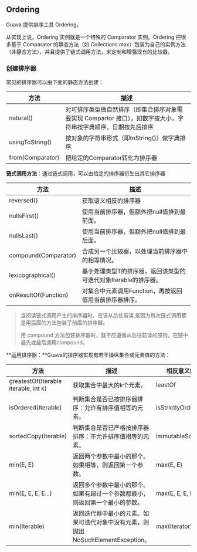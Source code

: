 ## Ordering

Guava 提供排序工具 Ordering。

从实现上说，Ordering 实例就是一个特殊的 Comparator 实例。Ordering 把很多基于 Comparator 的静态方法（如 Collections.max）包装为自己的实例方法（非静态方法），并且提供了链式调用方法，来定制和增强现有的比较器。



### 创建排序器

常见的排序器可以由下面的静态方法创建：

| **方法**         | **描述**                                                     |
| ---------------- | ------------------------------------------------------------ |
| natural()        | 对可排序类型做自然排序（即集合排序对象需要实现 Compartor 接口），如数字按大小，字符串按字典顺序，日期按先后排序 |
| usingToString()  | 按对象的字符串形式（即toString()）做字典排序                 |
| from(Comparator) | 把给定的Comparator转化为排序器                               |



**链式调用方法**：通过链式调用，可以由给定的排序器衍生出其它排序器

| **方法**             | **描述**                                                     |
| -------------------- | ------------------------------------------------------------ |
| reversed()           | 获取语义相反的排序器                                         |
| nullsFirst()         | 使用当前排序器，但额外把null值排到最前面。                   |
| nullsLast()          | 使用当前排序器，但额外把null值排到最后面。                   |
| compound(Comparator) | 合成另一个比较器，以处理当前排序器中的相等情况。             |
| lexicographical()    | 基于处理类型T的排序器，返回该类型的可迭代对象Iterable<T>的排序器。 |
| onResultOf(Function) | 对集合中元素调用Function，再按返回值用当前排序器排序。       |



> 当阅读链式调用产生的排序器时，应该从后往前读,是因为每次链式调用都是用后面的方法包装了前面的排序器。
>
>
>
> 用 compound 方法包装排序器时，就不应遵循从后往前读的原则。在链中最先或最后调用compound。



**运用排序器：**Guava的排序器实现有若干操纵集合或元素值的方法：

| **方法**                             | **描述**                                                     | **相反意义的方法**  |
| ------------------------------------ | ------------------------------------------------------------ | ------------------- |
| greatestOf(Iterable iterable, int k) | 获取集合中最大的k个元素。                                    | leastOf             |
| isOrdered(Iterable)                  | 判断集合是否已按排序器排序：允许有排序值相等的元素。         | isStrictlyOrdered   |
| sortedCopy(Iterable)                 | 判断集合是否已严格按排序器排序：不允许排序值相等的元素。     | immutableSortedCopy |
| min(E, E)                            | 返回两个参数中最小的那个。如果相等，则返回第一个参数。       | max(E, E)           |
| min(E, E, E, E...)                   | 返回多个参数中最小的那个。如果有超过一个参数都最小，则返回第一个最小的参数。 | max(E, E, E, E...)  |
| min(Iterable)                        | 返回迭代器中最小的元素。如果可迭代对象中没有元素，则抛出NoSuchElementException。 | max(Iterator)       |

